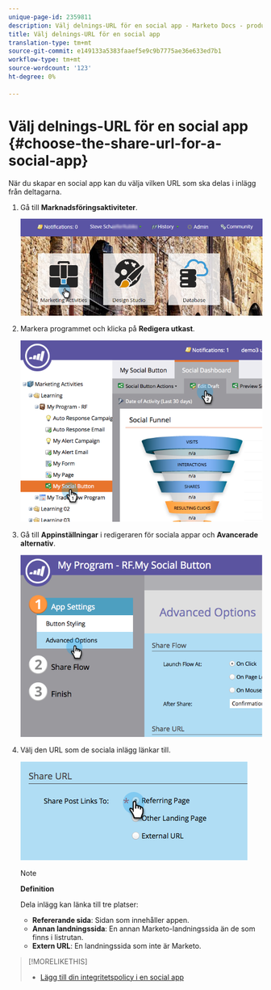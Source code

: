 ```yaml
---
unique-page-id: 2359811
description: Välj delnings-URL för en social app - Marketo Docs - produktdokumentation
title: Välj delnings-URL för en social app
translation-type: tm+mt
source-git-commit: e149133a5383faaef5e9c9b7775ae36e633ed7b1
workflow-type: tm+mt
source-wordcount: '123'
ht-degree: 0%

---
```



# Välj delnings-URL för en social app {#choose-the-share-url-for-a-social-app}

När du skapar en social app kan du välja vilken URL som ska delas i inlägg från deltagarna.

1. Gå till **Marknadsföringsaktiviteter**.

   ![](assets/login-marketing-activities-1.png)

1. Markera programmet och klicka på **Redigera utkast**.

   ![](assets/image2015-4-21-11-3a12-3a12.png)

1. Gå till **Appinställningar** i redigeraren för sociala appar och **Avancerade alternativ**.

   ![](assets/image2015-4-21-11-3a14-3a46.png)

1. Välj den URL som de sociala inlägg länkar till.

   ![](assets/image2015-4-21-11-3a15-3a26.png)

   >[!NOTE]
   >
   >**Definition**
   >
   >
   >Dela inlägg kan länka till tre platser:
   >
   >    
   >    
   >    * **Refererande sida**: Sidan som innehåller appen.
   >    * **Annan landningssida**: En annan Marketo-landningssida än de som finns i listrutan.
   >    * **Extern URL**: En landningssida som inte är Marketo.


>[!MORELIKETHIS]
>
>* [Lägg till din integritetspolicy i en social app](add-your-privacy-policy-to-a-social-app.md)

>



